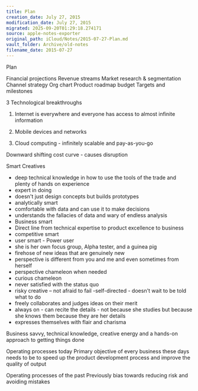 ```yaml
---
title: Plan
creation_date: July 27, 2015
modification_date: July 27, 2015
migrated: 2025-09-20T01:29:18.274171
source: apple-notes-exporter
original_path: iCloud/Notes/2015-07-27-Plan.md
vault_folder: Archive/old-notes
filename_date: 2015-07-27
---
```



Plan

Financial projections
Revenue streams
Market research & segmentation
Channel strategy
Org chart
Product roadmap 
budget
Targets and milestones

3 Technological breakthroughs 

1. Internet is everywhere and everyone has access to almost infinite information

2. Mobile devices and networks

3. Cloud computing - infinitely scalable and pay-as-you-go

Downward shifting cost curve - causes disruption

Smart Creatives
- deep technical knowledge in how to use the tools of the trade and plenty of hands on experience
- expert in doing
- doesn't just design concepts but builds prototypes
- analytically smart
- comfortable with data and can use it to make decisions
- understands the fallacies of data and wary of endless analysis
- Business smart
- Direct line from technical expertise to product excellence to business
- competitive smart
- user smart - Power user
- she is her own focus group, Alpha tester, and a guinea pig
- firehose of new ideas that are genuinely new
- perspective is different from you and me and even sometimes from herself
- perspective chameleon when needed
- curious chameleon
- never satisfied with the status quo
- risky creative – not afraid to fail
-self-directed - doesn't wait to be told what to do
- freely collaborates and judges ideas on their merit
- always on - can recite the details - not because she studies but because she knows them because they are her details
- expresses themselves with flair and charisma

Business savvy, technical knowledge, creative energy and a hands-on approach to getting things done

Operating processes today 
Primary objective of every business these days needs to be to speed up the product development process and improve the quality of output

Operating processes of the past
Previously bias towards reducing risk and avoiding mistakes 

